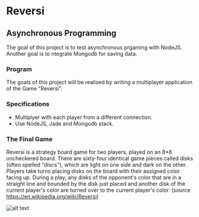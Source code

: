 # Reversi
## Asynchronous Programming
The goal of this project is to test asynchronous prgaming with NodeJS. Another goal is to ntegrate Mongodb for saving data.

### Program
The goals of this project will be realised by writing a multiplayer application of the Game "Reversi".

### Specifications
- Multiplyer with each player from a different connection.
- Use NodeJS, Jade and Mongodb stack.

### The Final Game
Reversi is a strategy board game for two players, played on an 8×8 uncheckered board. There are sixty-four identical game pieces called disks (often spelled "discs"), which are light on one side and dark on the other. Players take turns placing disks on the board with their assigned color facing up. During a play, any disks of the opponent's color that are in a straight line and bounded by the disk just placed and another disk of the current player's color are turned over to the current player's color. (source https://en.wikipedia.org/wiki/Reversi)

![alt text](https://github.com/s-abdullah/reversi/images/1.png)
